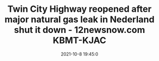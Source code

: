 ---
"title": "Twin City Highway reopened after major natural gas leak in Nederland shut it down - 12newsnow.com KBMT-KJAC"
"date": "2021-10-8 19:45:0"
"feed_name": "GOOGLENEWSDRILLING"
"feed_website": "https://news.google.com/search?q=drilling%2Bincident&hl=en-US&gl=US&ceid=US:en"
"feed_rss": "https://news.google.com/rss/search?q=drilling%2Bincident&hl=en-US&gl=US&ceid=US:en"
"link": "https://www.12newsnow.com/article/traffic/gas-leak-in-nederland-shuts-down-twin-city-highway/502-8c4be4a4-8408-4145-8d69-9eba5a415f96"
"source": "{'href': 'https://www.12newsnow.com', 'title': '12newsnow.com KBMT-KJAC'}"
"file": "_posts/2021-1-1-1abcd5d27385af8cad66e1cea6695102f9f1221d.md"
"accident": "1"
"drilling": "0"
"dead": "0"
"injured": "0"
"arrested": "0"
"place": "unknown place"
"where": "unknown site"
"causes": "unknown"
"place_uri": "unknown place"
---